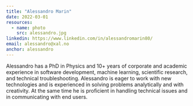 ```yaml
---
title: "Alessandro Marin"
date: 2022-03-01
resources:
  - name: photo
    src: alessandro.jpg
linkedin: https://www.linkedin.com/in/alessandromarin80/
email: alessandro@xal.no
anchor: alessandro
---
```

Alessandro has a PhD in Physics and 10+ years of corporate and academic experience in software development, machine learning, scientific research, and technical troubleshooting. 
Alessandro is eager to work with new technologies and is experienced in solving problems analytically and with creativity. 
At the same time he is proficient in handling technical issues and in communicating with end users.
